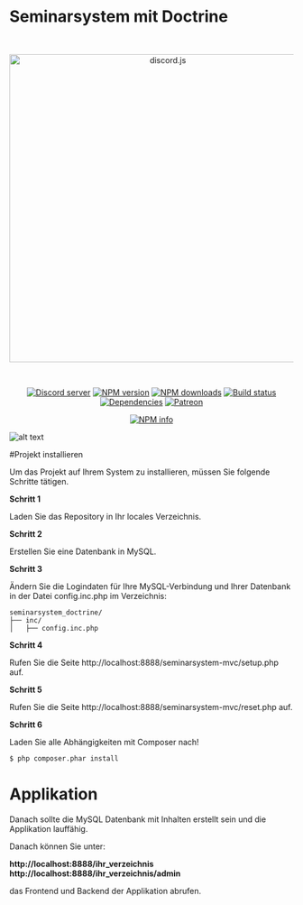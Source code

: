 # Seminarsystem mit Doctrine

<div align="center">
  <br />
  <p>
    <a href="https://discord.js.org"><img src="https://discord.js.org/static/logo.svg" width="546" alt="discord.js" /></a>
  </p>
  <br />
  <p>
    <a href="https://discord.gg/bRCvFy9"><img src="https://discordapp.com/api/guilds/222078108977594368/embed.png" alt="Discord server" /></a>
    <a href="https://www.npmjs.com/package/discord.js"><img src="https://img.shields.io/npm/v/discord.js.svg?maxAge=3600" alt="NPM version" /></a>
    <a href="https://www.npmjs.com/package/discord.js"><img src="https://img.shields.io/npm/dt/discord.js.svg?maxAge=3600" alt="NPM downloads" /></a>
    <a href="https://travis-ci.org/hydrabolt/discord.js"><img src="https://travis-ci.org/hydrabolt/discord.js.svg" alt="Build status" /></a>
    <a href="https://david-dm.org/hydrabolt/discord.js"><img src="https://img.shields.io/david/hydrabolt/discord.js.svg?maxAge=3600" alt="Dependencies" /></a>
    <a href="https://www.patreon.com/discordjs"><img src="https://img.shields.io/badge/donate-patreon-F96854.svg" alt="Patreon" /></a>
  </p>
  <p>
    <a href="https://nodei.co/npm/discord.js/"><img src="https://nodei.co/npm/discord.js.png?downloads=true&stars=true" alt="NPM info" /></a>
  </p>
</div>

![alt text](https://andregaertner.com/wp-content/uploads/seminarsystem_doctrine.png)

#Projekt installieren

Um das Projekt auf Ihrem System zu installieren, müssen Sie folgende Schritte tätigen.  

<strong>Schritt 1</strong>

Laden Sie das Repository in Ihr locales Verzeichnis.

<strong>Schritt 2</strong>

Erstellen Sie eine Datenbank in MySQL.

<strong>Schritt 3</strong>

Ändern Sie die Logindaten für Ihre MySQL-Verbindung und Ihrer Datenbank in der Datei config.inc.php im Verzeichnis:

```
seminarsystem_doctrine/
├── inc/
│   ├── config.inc.php
```

<strong>Schritt 4</strong>

Rufen Sie die Seite http://localhost:8888/seminarsystem-mvc/setup.php auf.

<strong>Schritt 5</strong>

Rufen Sie die Seite http://localhost:8888/seminarsystem-mvc/reset.php auf.

<strong>Schritt 6</strong>

Laden Sie alle Abhängigkeiten mit Composer nach!

```
$ php composer.phar install
```

# Applikation

Danach sollte die MySQL Datenbank mit Inhalten erstellt sein und die Applikation lauffähig.

Danach können Sie unter:

<strong>http://localhost:8888/ihr_verzeichnis</strong><br>
<strong>http://localhost:8888/ihr_verzeichnis/admin</strong>

das Frontend und Backend der Applikation abrufen.
